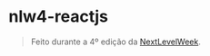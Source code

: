 # nlw4-reactjs

> Feito durante a 4º edição da [NextLevelWeek][1].


[1]: https://github.com/rocketseat-education/nlw-04-reactjs